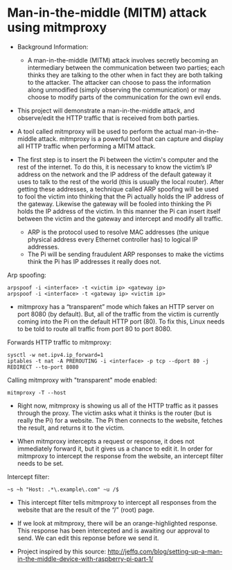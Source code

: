# Man-in-the-middle (MITM) attack using mitmproxy

- Background Information:
  -  A man-in-the-middle (MITM) attack involves secretly becoming an intermediary between the communication between two parties; each thinks they are talking to the other when in fact they are both talking to the attacker. The attacker can choose to pass the information along unmodified (simply observing the communication) or may choose to modify parts of the communication for the own evil ends. 

- This project will demonstrate a man-in-the-middle attack, and observe/edit the HTTP traffic that is received from both parties.

-  A tool called mitmproxy will be used to perform the actual man-in-the-middle attack. mitmproxy is a powerful tool that can capture and display all HTTP traffic when performing a MITM attack. 
 
- The first step is to insert the Pi between the victim's computer and the rest of the internet. To do this, it is necessary to know the victim’s IP address on the network and the IP address of the default gateway it uses to talk to the rest of the world (this is usually the local router). After getting these addresses, a technique called ARP spoofing will be used to fool the victim into thinking that the Pi actually holds the IP address of the gateway. Likewise the gateway will be fooled into thinking the Pi holds the IP address of the victim. In this manner the Pi can insert itself between the victim and the gateway and intercept and modify all traffic.
   - ARP is the protocol used to resolve MAC addresses (the unique physical address every Ethernet controller has) to logical IP addresses.
   - The Pi will be sending fraudulent ARP responses to make the victims think the Pi has IP addresses it really does not. 

Arp spoofing:
```
arpspoof -i <interface> -t <victim ip> <gateway ip>
arpspoof -i <interface> -t <gateway ip> <victim ip>
```
   
- mitmproxy has a “transparent” mode which fakes an HTTP server on port 8080 (by default). But, all of the traffic from the victim is currently coming into the Pi on the default HTTP port (80). To fix this, Linux needs to be told to route all traffic from port 80 to port 8080.

Forwards HTTP traffic to mitmproxy:
```
sysctl -w net.ipv4.ip_forward=1
iptables -t nat -A PREROUTING -i <interface> -p tcp --dport 80 -j REDIRECT --to-port 8080  
```

Calling mitmproxy with "transparent" mode enabled:
```
mitmproxy -T --host
```

- Right now, mitmproxy is showing us all of the HTTP traffic as it passes through the proxy. The victim asks what it thinks is the router (but is really the Pi) for a website. The Pi then connects to the website, fetches the result, and returns it to the victim.

- When mitmproxy intercepts a request or response, it does not immediately forward it, but it gives us a chance to edit it. In order for mitmproxy to intercept the response from the website, an intercept filter needs to be set.

Intercept filter:
```
~s ~h "Host: .*\.example\.com" ~u /$
```
- This intercept filter tells mitmproxy to intercept all responses from the website that are the result of the “/” (root) page.

-  If we look at mitmproxy, there will be an orange-highlighted response. This response has been intercepted and is awaiting our approval to send. We can edit this reponse before we send it.

- Project inspired by this source:
    http://jeffq.com/blog/setting-up-a-man-in-the-middle-device-with-raspberry-pi-part-1/
